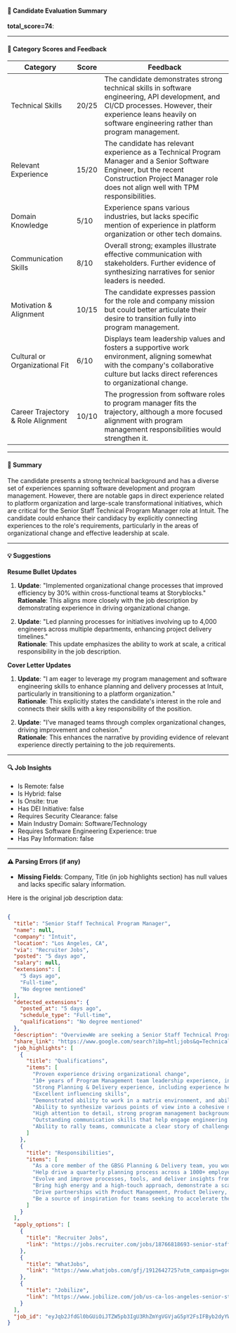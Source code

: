 #### 📄 Candidate Evaluation Summary
**total_score=74**:  

---

#### 🎯 Category Scores and Feedback

| Category                        | Score | Feedback                                                                                                                                                    |
|----------------------------------|-------|-------------------------------------------------------------------------------------------------------------------------------------------------------------|
| Technical Skills                 | 20/25 | The candidate demonstrates strong technical skills in software engineering, API development, and CI/CD processes. However, their experience leans heavily on software engineering rather than program management. |
| Relevant Experience              | 15/20 | The candidate has relevant experience as a Technical Program Manager and a Senior Software Engineer, but the recent Construction Project Manager role does not align well with TPM responsibilities. |
| Domain Knowledge                 | 5/10  | Experience spans various industries, but lacks specific mention of experience in platform organization or other tech domains.                               |
| Communication Skills             | 8/10  | Overall strong; examples illustrate effective communication with stakeholders. Further evidence of synthesizing narratives for senior leaders is needed.            |
| Motivation & Alignment           | 10/15 | The candidate expresses passion for the role and company mission but could better articulate their desire to transition fully into program management.           |
| Cultural or Organizational Fit   | 6/10  | Displays team leadership values and fosters a supportive work environment, aligning somewhat with the company's collaborative culture but lacks direct references to organizational change. |
| Career Trajectory & Role Alignment | 10/10 | The progression from software roles to program manager fits the trajectory, although a more focused alignment with program management responsibilities would strengthen it. |

---

#### 🧾 Summary

The candidate presents a strong technical background and has a diverse set of experiences spanning software development and program management. However, there are notable gaps in direct experience related to platform organization and large-scale transformational initiatives, which are critical for the Senior Staff Technical Program Manager role at Intuit. The candidate could enhance their candidacy by explicitly connecting experiences to the role's requirements, particularly in the areas of organizational change and effective leadership at scale.

---

#### 💡 Suggestions

**Resume Bullet Updates**  
1. **Update**: "Implemented organizational change processes that improved efficiency by 30% within cross-functional teams at Storyblocks."  
   **Rationale**: This aligns more closely with the job description by demonstrating experience in driving organizational change.

2. **Update**: "Led planning processes for initiatives involving up to 4,000 engineers across multiple departments, enhancing project delivery timelines."  
   **Rationale**: This update emphasizes the ability to work at scale, a critical responsibility in the job description.

**Cover Letter Updates**  
1. **Update**: "I am eager to leverage my program management and software engineering skills to enhance planning and delivery processes at Intuit, particularly in transitioning to a platform organization."  
   **Rationale**: This explicitly states the candidate's interest in the role and connects their skills with a key responsibility of the position.

2. **Update**: "I’ve managed teams through complex organizational changes, driving improvement and cohesion.”  
   **Rationale**: This enhances the narrative by providing evidence of relevant experience directly pertaining to the job requirements.

---

#### 🔍 Job Insights

- Is Remote: false  
- Is Hybrid: false  
- Is Onsite: true  
- Has DEI Initiative: false  
- Requires Security Clearance: false  
- Main Industry Domain: Software/Technology  
- Requires Software Engineering Experience: true  
- Has Pay Information: false  

---

#### ⚠️ Parsing Errors (if any)

- **Missing Fields**: Company, Title (in job highlights section) has null values and lacks specific salary information.

Here is the original job description data:

```json

{
  "title": "Senior Staff Technical Program Manager",
  "name": null,
  "company": "Intuit",
  "location": "Los Angeles, CA",
  "via": "Recruiter Jobs",
  "posted": "5 days ago",
  "salary": null,
  "extensions": [
    "5 days ago",
    "Full-time",
    "No degree mentioned"
  ],
  "detected_extensions": {
    "posted_at": "5 days ago",
    "schedule_type": "Full-time",
    "qualifications": "No degree mentioned"
  },
  "description": "OverviewWe are seeking a Senior Staff Technical Program Manager to join our GBSG Product PMO team, focused on driving Planning & Delivery across the organization. Our mission is to accelerate outcomes by driving clarity and uniting cross-functional teams.\nWhat you'll bringExperience in platform organization is a plus\nProven experience driving organizational change\n10+ years of Program Management team leadership experience, including 5 or more years leading multiple complex technology-focused programs\nStrong Planning & Delivery experience, including experience helping to roll out new processes across large organizations\nExcellent influencing skills. Demonstrated ability to work in a matrix environment, and ability to influence at all levels and build strong partnerships across organizations\nAbility to synthesize various points of view into a cohesive narrative and build a presentation for senior leaders\nHigh attention to detail, strong program management background, and proven ability to work successfully in a cross-functional environment\nOutstanding communication skills that help engage engineering organizations\nAbility to rally teams, communicate a clear story of challenges and opportunities, and align teams on plans for moving forward\nHow you will leadWe are transitioning to a Platform company, re-imagining the way we plan and execute our work. As a core member of the GBSG Planning & Delivery team, you would be at the forefront of change, helping to jumpstart development velocity through better coordination, alignment, and decisions.\nYou will:\nHelp drive a quarterly planning process across a 1000+ employee organization, connecting dependencies across a 4000+ engineering organization\nEvolve and improve processes, tools, and deliver insights from data and internal customer feedback\nBring high energy and a high-touch approach, demonstrate a scale mindset to problem-solving\nDrive partnerships with Product Management, Product Delivery, Program Management, and teams across the company to drive planning processes\nBe a source of inspiration for teams seeking to accelerate their development, engaging them in the process to maximize its value",
  "share_link": "https://www.google.com/search?ibp=htl;jobs&q=Technical+Program+Manager&htidocid=WYgmfklYpWz6VWkHAAAAAA%3D%3D&hl=en-US&shndl=37&shmd=H4sIAAAAAAAA_xXEsQrCMBAAUFz7BzrdLNqI4KI4FAdRFIS6l2u4JpH0ruRO8E_8XfENr_rOqmNLnKRAazgM8CQfOXnM8CgSCo5wR8ZABdZwlR6UsPgIwnAWCZkWh2g26d451VwHNbTkay-jE6ZePu4lvf7rNGKhKaNRt91tPvXEYTm_sL2TQWK4iULDgTLpCk7NDyZhJbOaAAAA&shmds=v1_AQbUm95qxL9QceB-obMu31GnTjwpeiKQj-BSjmCiOh8RPDIJog&source=sh/x/job/li/m1/1#fpstate=tldetail&htivrt=jobs&htiq=Technical+Program+Manager&htidocid=WYgmfklYpWz6VWkHAAAAAA%3D%3D",
  "job_highlights": [
    {
      "title": "Qualifications",
      "items": [
        "Proven experience driving organizational change",
        "10+ years of Program Management team leadership experience, including 5 or more years leading multiple complex technology-focused programs",
        "Strong Planning & Delivery experience, including experience helping to roll out new processes across large organizations",
        "Excellent influencing skills",
        "Demonstrated ability to work in a matrix environment, and ability to influence at all levels and build strong partnerships across organizations",
        "Ability to synthesize various points of view into a cohesive narrative and build a presentation for senior leaders",
        "High attention to detail, strong program management background, and proven ability to work successfully in a cross-functional environment",
        "Outstanding communication skills that help engage engineering organizations",
        "Ability to rally teams, communicate a clear story of challenges and opportunities, and align teams on plans for moving forward"
      ]
    },
    {
      "title": "Responsibilities",
      "items": [
        "As a core member of the GBSG Planning & Delivery team, you would be at the forefront of change, helping to jumpstart development velocity through better coordination, alignment, and decisions",
        "Help drive a quarterly planning process across a 1000+ employee organization, connecting dependencies across a 4000+ engineering organization",
        "Evolve and improve processes, tools, and deliver insights from data and internal customer feedback",
        "Bring high energy and a high-touch approach, demonstrate a scale mindset to problem-solving",
        "Drive partnerships with Product Management, Product Delivery, Program Management, and teams across the company to drive planning processes",
        "Be a source of inspiration for teams seeking to accelerate their development, engaging them in the process to maximize its value"
      ]
    }
  ],
  "apply_options": [
    {
      "title": "Recruiter Jobs",
      "link": "https://jobs.recruiter.com/jobs/18766818693-senior-staff-technical-program-manager?utm_campaign=google_jobs_apply&utm_source=google_jobs_apply&utm_medium=organic"
    },
    {
      "title": "WhatJobs",
      "link": "https://www.whatjobs.com/gfj/1912642725?utm_campaign=google_jobs_apply&utm_source=google_jobs_apply&utm_medium=organic"
    },
    {
      "title": "Jobilize",
      "link": "https://www.jobilize.com/job/us-ca-los-angeles-senior-staff-technical-program-manager-intuit-hiring?utm_campaign=google_jobs_apply&utm_source=google_jobs_apply&utm_medium=organic"
    }
  ],
  "job_id": "eyJqb2JfdGl0bGUiOiJTZW5pb3IgU3RhZmYgVGVjaG5pY2FsIFByb2dyYW0gTWFuYWdlciIsImNvbXBhbnlfbmFtZSI6IkludHVpdCIsImFkZHJlc3NfY2l0eSI6IkxvcyBBbmdlbGVzLCBDQSIsImh0aWRvY2lkIjoiV1lnbWZrbFlwV3o2VldrSEFBQUFBQT09IiwidXVsZSI6IncrQ0FJUUlDSU5WVzVwZEdWa0lGTjBZWFJsY3cifQ=="
}